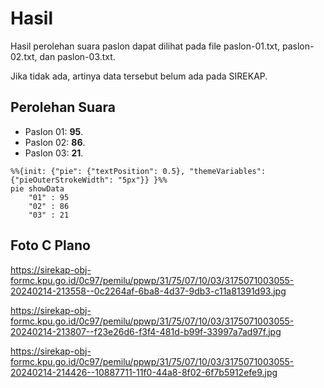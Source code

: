 # Hasil

Hasil perolehan suara paslon dapat dilihat pada file paslon-01.txt, paslon-02.txt, dan paslon-03.txt.

Jika tidak ada, artinya data tersebut belum ada pada SIREKAP.

## Perolehan Suara

 * Paslon 01: **95**.
 * Paslon 02: **86**.
 * Paslon 03: **21**.

```mermaid
%%{init: {"pie": {"textPosition": 0.5}, "themeVariables": {"pieOuterStrokeWidth": "5px"}} }%%
pie showData
    "01" : 95
    "02" : 86
    "03" : 21
```
## Foto C Plano

https://sirekap-obj-formc.kpu.go.id/0c97/pemilu/ppwp/31/75/07/10/03/3175071003055-20240214-213558--0c2264af-6ba8-4d37-9db3-c11a81391d93.jpg

https://sirekap-obj-formc.kpu.go.id/0c97/pemilu/ppwp/31/75/07/10/03/3175071003055-20240214-213807--f23e26d6-f3f4-481d-b99f-33997a7ad97f.jpg

https://sirekap-obj-formc.kpu.go.id/0c97/pemilu/ppwp/31/75/07/10/03/3175071003055-20240214-214426--10887711-11f0-44a8-8f02-6f7b5912efe9.jpg
